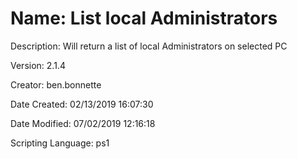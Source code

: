 ﻿# Name: List local Administrators

Description: Will return a list of local Administrators on selected PC

Version: 2.1.4

Creator: ben.bonnette

Date Created: 02/13/2019 16:07:30

Date Modified: 07/02/2019 12:16:18

Scripting Language: ps1

